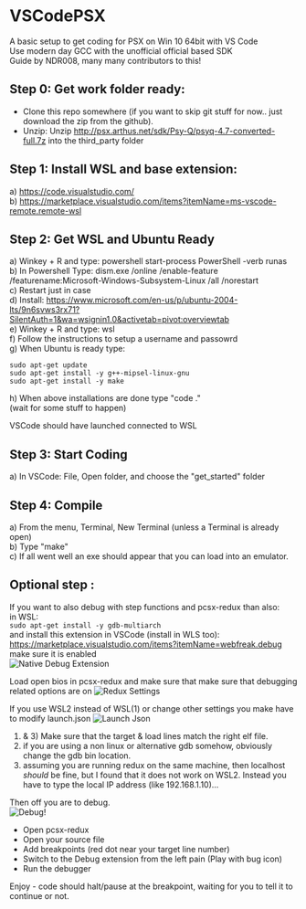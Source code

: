 # VSCodePSX
A basic setup to get coding for PSX on Win 10 64bit with VS Code  
Use modern day GCC with the unofficial official based SDK  
Guide by NDR008, many many contributors to this!

## Step 0: Get work folder ready:  
- Clone this repo somewhere (if you want to skip git stuff for now.. just download the zip from the github).
- Unzip: Unzip http://psx.arthus.net/sdk/Psy-Q/psyq-4.7-converted-full.7z into the third_party folder  


## Step 1: Install WSL and base extension:
a) https://code.visualstudio.com/  
b) https://marketplace.visualstudio.com/items?itemName=ms-vscode-remote.remote-wsl  

## Step 2: Get WSL and Ubuntu Ready  
a) Winkey + R and type:    powershell start-process PowerShell -verb runas  
b) In Powershell Type:    dism.exe /online /enable-feature /featurename:Microsoft-Windows-Subsystem-Linux /all /norestart  
c) Restart just in case  
d) Install: https://www.microsoft.com/en-us/p/ubuntu-2004-lts/9n6svws3rx71?SilentAuth=1&wa=wsignin1.0&activetab=pivot:overviewtab  
e) Winkey + R and type:    wsl  
f) Follow the instructions to setup a username and passowrd  
g) When Ubuntu is ready type:  
  ```
  sudo apt-get update
  sudo apt-get install -y g++-mipsel-linux-gnu  
  sudo apt-get install -y make
```   
h) When above installations are done type "code ."  
(wait for some stuff to happen)  
  
VSCode should have launched connected to WSL  
  
## Step 3: Start Coding  
a) In VSCode: File, Open folder, and choose the "get_started" folder  
  
## Step 4: Compile  
a) From the menu, Terminal, New Terminal (unless a Terminal is already open)  
b) Type "make"  
c) If all went well an exe should appear that you can load into an emulator.  

## Optional step :
If you want to also debug with step functions and pcsx-redux than also:  
in WSL:   
```sudo apt-get install -y gdb-multiarch  ```  
and install this extension in VSCode (install in WLS too):  
https://marketplace.visualstudio.com/items?itemName=webfreak.debug  
make sure it is enabled  
![Native Debug Extension](NativeDebug.png)

Load open bios in pcsx-redux and make sure that make sure that debugging related options are on
![Redux Settings](Redux.png)  

If you use WSL2 instead of WSL(1) or change other settings you make have to modify launch.json
![Launch Json](json.png)  
1) & 3) Make sure that the target & load lines match the right elf file.  
2) if you are using a non linux or alternative gdb somehow, obviously change the gdb bin location.  
4) assuming you are running redux on the same machine, then localhost *should* be fine, but I found that it does not work on WSL2. Instead you have to type the local IP address (like 192.168.1.10)...  
  
Then off you are to debug.  
![Debug!](DebugAway.png)  
- Open pcsx-redux  
- Open your source file  
- Add breakpoints (red dot near your target line number)  
- Switch to the Debug extension from the left pain (Play with bug icon)  
- Run the debugger  

Enjoy - code should halt/pause at the breakpoint, waiting for you to tell it to continue or not.  

